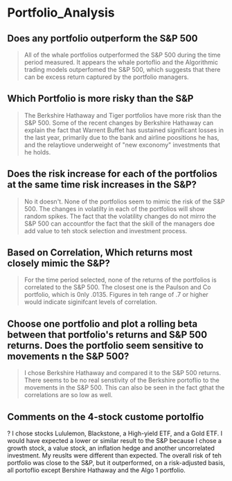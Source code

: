 # Portfolio_Analysis

## Does any portfolio outperform the S&P 500
> All of the whale portfolios outperformed the S&P 500 during the time period measured. 
> It appears the whale portoflio and the Algorithmic trading models outperfomed the S&P 500, which suggests that there can be excess return   captured by the portfolio managers.

## Which Portfolio is more risky than the S&P
> The Berkshire Hathaway and Tiger portfolios have more risk than the S&P 500. Some of the recent changes by Berkshire Hathaway can explain the fact that Warrent Buffet has sustained significant losses in the last year, primarily due to the bank and airline poositions he has, and the relaytiove underweight of "new exconomy" investments that he holds.

## Does the risk increase for each of the portfolios at the same time risk increases in the S&P?
> No it doesn't. None of the portfolios seem to mimic the risk of the S&P 500. The changes in volatilty in each of the portfolios will show random spikes. The fact that the volatility changes do not mirro the S&P 500 can accountfor the fact that the skill of the managers doe add value to teh stock selection and investment process.

## Based on Correlation, Which returns most closely mimic the S&P?
> For the time period selected, none of the returns of the portfolios is correlated to the S&P 500. The closest one is the Paulson and Co portfolio, which is 0nly .0135. Figures in teh range of .7 or higher would indicate siginifcant levels of correlation.

## Choose one portfolio and plot a rolling beta between that portfolio's returns and S&P 500 returns. Does the portfolio seem sensitive to movements n the S&P 500?
> I chose Berkshire Hathaway and compared it to the S&P 500 returns. There seems to be no real senstivity of the Berkshire portoflio to the movements in the S&P 500. This can also be seen in the fact gthat the correlations are so low as well. 

## Comments on the 4-stock custome portolfio 
? I chose stocks Lululemon, Blackstone, a High-yield ETF, and a Gold ETF. I would have expected a lower or similar result to the S&P because I chose a growth stock, a value stock, an inflation hedge and another uncorrelated investment. My reuslts were different than expected. The overall risk of teh portfolio was close to the S&P, but it outperformed, on a risk-adjusted basis, all portoflio except Bershire Hathaway and the Algo 1 portfolio. 
